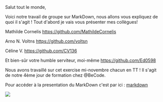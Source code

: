 Salut tout le monde,

Voici notre travail de groupe sur MarkDown, nous allons vous expliquez de quoi il s'agit !
Tout d'abord je vais vous présenter mes collègues! 

Mathilde Cornelis https://github.com/MathildeCornelis

Arno N. Voltns https://github.com/voltsn

Céline V. https://github.com/CV136

Et bien-sûr votre humble serviteur, moi-même https://github.com/Ed0598

Nous avons travaillé sur cet exercise mi-novembre chacun en TT ! 
Il s'agit de notre 4ème jour de formation chez @BeCode.

Pour accéder à la presentation du MarkDown c'est par ici : [markdown](markdown.md)

![](https://media0.giphy.com/media/QWwEdgDbYjFbfOMJ3z/giphy.gif?cid=ecf05e4722qj7nqumy7iudwp58l6kafgjxsmagb02qj8gbgj&rid=giphy.gif&ct=g)